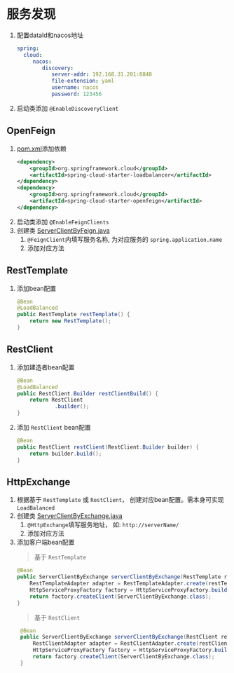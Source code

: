 # 服务发现
1. 配置dataId和nacos地址
    ```yaml
   spring:
      cloud:
         nacos:
            discovery:
               server-addr: 192.168.31.201:8848
               file-extension: yaml
               username: nacos
               password: 123456
   ```
2. 启动类添加 `@EnableDiscoveryClient`

## OpenFeign
1. [pom.xml](nacos-consumer/pom.xml)添加依赖
    ```xml
    <dependency>
        <groupId>org.springframework.cloud</groupId>
        <artifactId>spring-cloud-starter-loadbalancer</artifactId>
    </dependency>
    <dependency>
        <groupId>org.springframework.cloud</groupId>
        <artifactId>spring-cloud-starter-openfeign</artifactId>
    </dependency>
   ```
2. 启动类添加 `@EnableFeignClients`
3. 创建类 [ServerClientByFeign.java](nacos-spring-consumer/src/main/java/com/example/nacos/consumer/ServerClientByFeign.java)
   1. `@FeignClient`内填写服务名称, 为对应服务的 `spring.application.name`
   2. 添加对应方法

## RestTemplate
1. 添加bean配置
    ```java
    @Bean
    @LoadBalanced
    public RestTemplate restTemplate() {
        return new RestTemplate();
    }
   ```

## RestClient
1. 添加建造者bean配置
    ```java
    @Bean
    @LoadBalanced
    public RestClient.Builder restClientBuild() {
        return RestClient
                .builder();
    }
    ```
2. 添加 `RestClient` bean配置
    ```java
    @Bean
    public RestClient restClient(RestClient.Builder builder) {
        return builder.build();
    }
   ```

## HttpExchange
1. 根据基于 `RestTemplate` 或 `RestClient`， 创建对应bean配置。需本身可实现`LoadBalanced`
2. 创建类 [ServerClientByExchange.java](nacos-spring-consumer/src/main/java/com/example/nacos/consumer/ServerClientByExchange.java)
   1. `@HttpExchange`填写服务地址， 如: `http://serverName/`
   2. 添加对应方法
3. 添加客户端bean配置
    > 基于 `RestTemplate`
    ```java
    @Bean
    public ServerClientByExchange serverClientByExchange(RestTemplate restTemplate) {
        RestTemplateAdapter adapter = RestTemplateAdapter.create(restTemplate);
        HttpServiceProxyFactory factory = HttpServiceProxyFactory.builderFor(adapter).build();
        return factory.createClient(ServerClientByExchange.class);
    }
   ```
   > 基于 `RestClient`
   ```java
    @Bean
    public ServerClientByExchange serverClientByExchange(RestClient restClient) {
        RestClientAdapter adapter = RestClientAdapter.create(restClient);
        HttpServiceProxyFactory factory = HttpServiceProxyFactory.builderFor(adapter).build();
        return factory.createClient(ServerClientByExchange.class);
    }
   ```